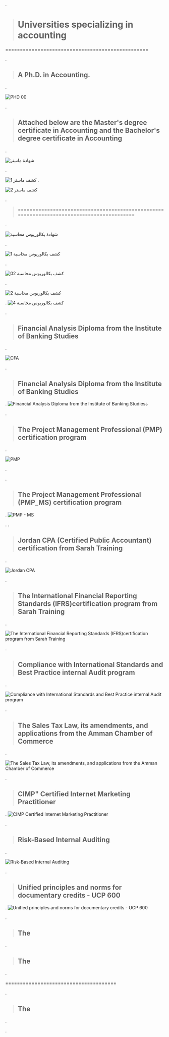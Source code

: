 
.


> # Universities specializing in accounting


=================================================

.

> ##  A Ph.D. in Accounting.

.

![PHD 00](https://github.com/nancyalaswad90/nancyalaswad90/assets/36210723/7e9ffe67-70bd-455b-ab42-7ef5eb8892f6)


.


> ## Attached below are the Master's degree certificate in Accounting and the Bachelor's degree certificate in Accounting


.

![شهادة ماستر](https://github.com/nancyalaswad90/nancyalaswad90/assets/36210723/d4ee0546-89ab-40b3-b2fc-f8ef6eb092f5)

.

![كشف ماستر 1](https://github.com/nancyalaswad90/nancyalaswad90/assets/36210723/92cfe966-576f-461e-8747-48067bc4c4cf)
.

![كشف ماستر 2](https://github.com/nancyalaswad90/nancyalaswad90/assets/36210723/db00157b-345f-4d28-8a4a-8d9206dfea65)

.

> ==========================================================================================


.

![شهادة بكالوريوس محاسبة](https://github.com/nancyalaswad90/nancyalaswad90/assets/36210723/34c2579e-42b2-4f16-881d-fff1dd9efa19)


.

![كشف بكالوريوس محاسبة 1](https://github.com/nancyalaswad90/nancyalaswad90/assets/36210723/fac20021-fed0-4593-a2c6-947e68ddcc52)

.


![كشف بكالوريوس محاسبة 02](https://github.com/nancyalaswad90/nancyalaswad90/assets/36210723/ec4006d4-7d77-4fdf-9c5b-591d7f271725)


.


![كشف بكالوريوس محاسبة 2](https://github.com/nancyalaswad90/nancyalaswad90/assets/36210723/70326f73-97e5-40f8-a153-c2c9fea69744)


.
![كشف بكالوريوس محاسبة 4](https://github.com/nancyalaswad90/nancyalaswad90/assets/36210723/3bb2af13-fa60-42cf-8998-1cb5b47f3ab7)






.

> ## Financial Analysis Diploma from the Institute of Banking Studies

.

![CFA](https://github.com/nancyalaswad90/nancyalaswad90/assets/36210723/62fb8b70-750c-4b43-8b48-26743ffcae67)


.

> ## Financial Analysis Diploma from the Institute of Banking Studies

.
![Financial Analysis Diploma from the Institute of Banking Studiesة](https://github.com/nancyalaswad90/nancyalaswad90/assets/36210723/db27c398-2a00-4303-87a5-9426bd4ae5ce)



.

> ## The Project Management Professional (PMP) certification program 

.


![PMP](https://github.com/nancyalaswad90/nancyalaswad90/assets/36210723/a76b62e8-502e-4b1f-adf5-f6d920d15577)


.




.

> ## The Project Management Professional (PMP_MS) certification program 

.
![PMP - MS](https://github.com/nancyalaswad90/nancyalaswad90/assets/36210723/19ab2831-5039-4675-897c-a7f9b5dca02b)



.
.

> ## Jordan CPA (Certified Public Accountant) certification from Sarah Training 

.


![Jordan CPA](https://github.com/nancyalaswad90/nancyalaswad90/assets/36210723/4e48f9f7-42de-471f-87ea-0fe7caf40a36)


.

> ## The International Financial Reporting Standards (IFRS)certification program from Sarah Training 

.

![The International Financial Reporting Standards (IFRS)certification program from Sarah Training](https://github.com/nancyalaswad90/nancyalaswad90/assets/36210723/491438ac-51ee-4ca9-bd8f-8219a07f76f6)


.



> ## Compliance with International Standards and Best Practice internal Audit program 

.


![Compliance with International Standards and Best Practice internal Audit program  ](https://github.com/nancyalaswad90/nancyalaswad90/assets/36210723/3e74e257-822b-47d0-bf63-e79e6706d7ff)


.

> ## The Sales Tax Law, its amendments, and applications from the Amman Chamber of Commerce

.




![The Sales Tax Law, its amendments, and applications from the Amman Chamber of Commerce](https://github.com/nancyalaswad90/nancyalaswad90/assets/36210723/16b3ab74-19c4-41c0-be72-10ed14e7be90)



.

> ## CIMP"  Certified Internet Marketing Practitioner 

.
![CIMP  Certified Internet Marketing Practitioner](https://github.com/nancyalaswad90/nancyalaswad90/assets/36210723/91d2efee-f991-4e32-bbbb-d6e8c7ef91a0)



.


> ## Risk-Based Internal Auditing

.

![Risk-Based Internal Auditing](https://github.com/nancyalaswad90/nancyalaswad90/assets/36210723/283de02b-917e-4748-a010-17b86940d1fb)



.

> ## Unified principles and norms for documentary credits - UCP 600 


.
![Unified principles and norms for documentary credits - UCP 600](https://github.com/nancyalaswad90/nancyalaswad90/assets/36210723/68d8b421-420a-4a0b-a6c1-202b0f95f107)


.

> ## The 



.

> ## The 

.


======================================

.

> ## The 

.



.

